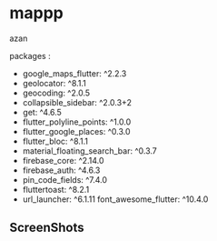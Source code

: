# mappp
 azan


packages :
- google_maps_flutter: ^2.2.3
- geolocator: ^8.1.1
-  geocoding: ^2.0.5
- collapsible_sidebar: ^2.0.3+2
-  get: ^4.6.5
- flutter_polyline_points: ^1.0.0
- flutter_google_places: ^0.3.0
-  flutter_bloc: ^8.1.1
- material_floating_search_bar: ^0.3.7
-  firebase_core: ^2.14.0
-  firebase_auth: ^4.6.3
- pin_code_fields: ^7.4.0
- fluttertoast: ^8.2.1
-  url_launcher: ^6.1.11
  font_awesome_flutter: ^10.4.0


<h2 align="start">ScreenShots</h2>


